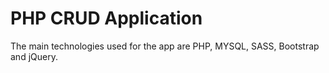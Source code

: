 # PHP CRUD Application
The main technologies used for the app are PHP, MYSQL, SASS, Bootstrap and jQuery.
